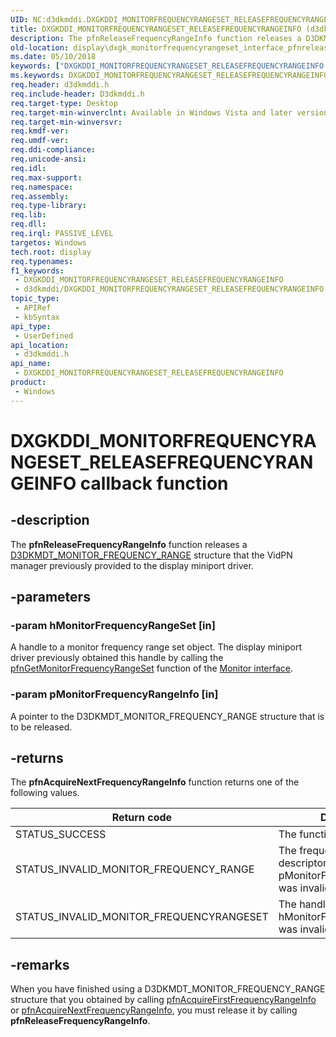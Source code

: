 ```yaml
---
UID: NC:d3dkmddi.DXGKDDI_MONITORFREQUENCYRANGESET_RELEASEFREQUENCYRANGEINFO
title: DXGKDDI_MONITORFREQUENCYRANGESET_RELEASEFREQUENCYRANGEINFO (d3dkmddi.h)
description: The pfnReleaseFrequencyRangeInfo function releases a D3DKMDT_MONITOR_FREQUENCY_RANGE structure that the VidPN manager previously provided to the display miniport driver.
old-location: display\dxgk_monitorfrequencyrangeset_interface_pfnreleasefrequencyrangeinfo.htm
ms.date: 05/10/2018
keywords: ["DXGKDDI_MONITORFREQUENCYRANGESET_RELEASEFREQUENCYRANGEINFO callback function"]
ms.keywords: DXGKDDI_MONITORFREQUENCYRANGESET_RELEASEFREQUENCYRANGEINFO, DXGKDDI_MONITORFREQUENCYRANGESET_RELEASEFREQUENCYRANGEINFO callback, VidPnFunctions_3fa4c08c-827e-43ac-bcf2-68293d94cb79.xml, d3dkmddi/pfnReleaseFrequencyRangeInfo, display.dxgk_monitorfrequencyrangeset_interface_pfnreleasefrequencyrangeinfo, pfnReleaseFrequencyRangeInfo, pfnReleaseFrequencyRangeInfo callback function [Display Devices]
req.header: d3dkmddi.h
req.include-header: D3dkmddi.h
req.target-type: Desktop
req.target-min-winverclnt: Available in Windows Vista and later versions of the Windows operating systems.
req.target-min-winversvr: 
req.kmdf-ver: 
req.umdf-ver: 
req.ddi-compliance: 
req.unicode-ansi: 
req.idl: 
req.max-support: 
req.namespace: 
req.assembly: 
req.type-library: 
req.lib: 
req.dll: 
req.irql: PASSIVE_LEVEL
targetos: Windows
tech.root: display
req.typenames: 
f1_keywords:
 - DXGKDDI_MONITORFREQUENCYRANGESET_RELEASEFREQUENCYRANGEINFO
 - d3dkmddi/DXGKDDI_MONITORFREQUENCYRANGESET_RELEASEFREQUENCYRANGEINFO
topic_type:
 - APIRef
 - kbSyntax
api_type:
 - UserDefined
api_location:
 - d3dkmddi.h
api_name:
 - DXGKDDI_MONITORFREQUENCYRANGESET_RELEASEFREQUENCYRANGEINFO
product:
 - Windows
---
```


# DXGKDDI_MONITORFREQUENCYRANGESET_RELEASEFREQUENCYRANGEINFO callback function


## -description

The <b>pfnReleaseFrequencyRangeInfo</b> function releases a <a href="/windows-hardware/drivers/ddi/d3dkmdt/ns-d3dkmdt-_d3dkmdt_monitor_frequency_range">D3DKMDT_MONITOR_FREQUENCY_RANGE</a> structure that the VidPN manager previously provided to the display miniport driver.

## -parameters

### -param hMonitorFrequencyRangeSet [in]

A handle to a monitor frequency range set object. The display miniport driver previously obtained this handle by calling the <a href="/windows-hardware/drivers/ddi/d3dkmddi/nc-d3dkmddi-dxgkddi_monitor_getmonitorfrequencyrangeset">pfnGetMonitorFrequencyRangeSet</a> function of the <a href="/windows-hardware/drivers/ddi/index">Monitor interface</a>.

### -param pMonitorFrequencyRangeInfo [in]

A pointer to the D3DKMDT_MONITOR_FREQUENCY_RANGE structure that is to be released.

## -returns

The <b>pfnAcquireNextFrequencyRangeInfo</b> function returns one of the following values.

|Return code|Description|
|--- |--- |
|STATUS_SUCCESS|The function succeeded.|
|STATUS_INVALID_MONITOR_FREQUENCY_RANGE|The frequency range descriptor supplied in pMonitorFrequencyRangeInfo was invalid.|
|STATUS_INVALID_MONITOR_FREQUENCYRANGESET|The handle supplied in hMonitorFrequencyRangeSet was invalid.|

## -remarks

When you have finished using a D3DKMDT_MONITOR_FREQUENCY_RANGE structure that you obtained by calling <a href="/windows-hardware/drivers/ddi/d3dkmddi/nc-d3dkmddi-dxgkddi_monitorfrequencyrangeset_acquirefirstfrequencyrangeinfo">pfnAcquireFirstFrequencyRangeInfo</a> or <a href="/windows-hardware/drivers/ddi/d3dkmddi/nc-d3dkmddi-dxgkddi_monitorfrequencyrangeset_acquirenextfrequencyrangeinfo">pfnAcquireNextFrequencyRangeInfo</a>, you must release it by calling <b>pfnReleaseFrequencyRangeInfo</b>.

